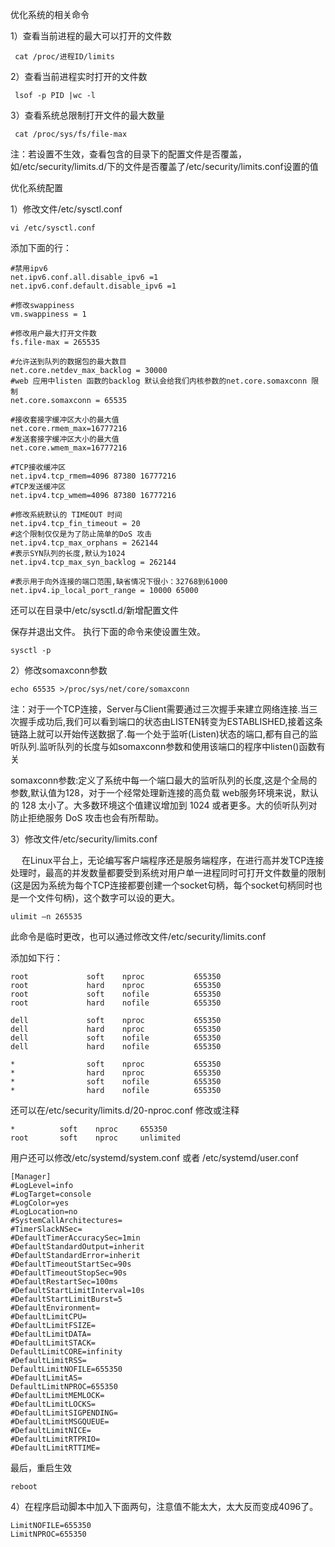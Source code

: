 
优化系统的相关命令
    
1）查看当前进程的最大可以打开的文件数
 
     cat /proc/进程ID/limits
 
2）查看当前进程实时打开的文件数
 
     lsof -p PID |wc -l
 
3）查看系统总限制打开文件的最大数量
 
     cat /proc/sys/fs/file-max
 
注：若设置不生效，查看包含的目录下的配置文件是否覆盖，如/etc/security/limits.d/下的文件是否覆盖了/etc/security/limits.conf设置的值 

优化系统配置

1）修改文件/etc/sysctl.conf

	vi /etc/sysctl.conf

添加下面的行：

	#禁用ipv6
	net.ipv6.conf.all.disable_ipv6 =1
	net.ipv6.conf.default.disable_ipv6 =1

	#修改swappiness
	vm.swappiness = 1

	#修改用户最大打开文件数
	fs.file-max = 265535

	#允许送到队列的数据包的最大数目
	net.core.netdev_max_backlog = 30000
	#web 应用中listen 函数的backlog 默认会给我们内核参数的net.core.somaxconn 限制
	net.core.somaxconn = 65535
	
	#接收套接字缓冲区大小的最大值
	net.core.rmem_max=16777216
	#发送套接字缓冲区大小的最大值
	net.core.wmem_max=16777216
	
	#TCP接收缓冲区
	net.ipv4.tcp_rmem=4096 87380 16777216
	#TCP发送缓冲区
	net.ipv4.tcp_wmem=4096 87380 16777216
	
	#修改系統默认的 TIMEOUT 时间
	net.ipv4.tcp_fin_timeout = 20
	#这个限制仅仅是为了防止简单的DoS 攻击
	net.ipv4.tcp_max_orphans = 262144
	#表示SYN队列的长度,默认为1024
	net.ipv4.tcp_max_syn_backlog = 262144
	
	#表示用于向外连接的端口范围,缺省情况下很小：32768到61000
	net.ipv4.ip_local_port_range = 10000 65000

还可以在目录中/etc/sysctl.d/新增配置文件

保存并退出文件。
执行下面的命令来使设置生效。

    sysctl -p

2）修改somaxconn参数

	echo 65535 >/proc/sys/net/core/somaxconn

注：对于一个TCP连接，Server与Client需要通过三次握手来建立网络连接.当三次握手成功后,我们可以看到端口的状态由LISTEN转变为ESTABLISHED,接着这条链路上就可以开始传送数据了.每一个处于监听(Listen)状态的端口,都有自己的监听队列.监听队列的长度与如somaxconn参数和使用该端口的程序中listen()函数有关

somaxconn参数:定义了系统中每一个端口最大的监听队列的长度,这是个全局的参数,默认值为128，对于一个经常处理新连接的高负载 web服务环境来说，默认的 128 太小了。大多数环境这个值建议增加到 1024 或者更多。大的侦听队列对防止拒绝服务 DoS 攻击也会有所帮助。

3）修改文件/etc/security/limits.conf

　 在Linux平台上，无论编写客户端程序还是服务端程序，在进行高并发TCP连接处理时，最高的并发数量都要受到系统对用户单一进程同时可打开文件数量的限制(这是因为系统为每个TCP连接都要创建一个socket句柄，每个socket句柄同时也是一个文件句柄)，这个数字可以设的更大。

	ulimit –n 265535

   此命令是临时更改，也可以通过修改文件/etc/security/limits.conf

添加如下行：

	root             soft    nproc           655350
	root             hard    nproc           655350
	root             soft    nofile          655350
	root             hard    nofile          655350
	
	dell             soft    nproc           655350
	dell             hard    nproc           655350
	dell             soft    nofile          655350
	dell             hard    nofile          655350
	
	*                soft    nproc           655350
	*                hard    nproc           655350
	*                soft    nofile          655350
	*                hard    nofile          655350

还可以在/etc/security/limits.d/20-nproc.conf 修改或注释

	*          soft    nproc     655350
	root       soft    nproc     unlimited

用户还可以修改/etc/systemd/system.conf 或者 /etc/systemd/user.conf

    [Manager]
    #LogLevel=info
    #LogTarget=console
    #LogColor=yes
    #LogLocation=no
    #SystemCallArchitectures=
    #TimerSlackNSec=
    #DefaultTimerAccuracySec=1min
    #DefaultStandardOutput=inherit
    #DefaultStandardError=inherit
    #DefaultTimeoutStartSec=90s
    #DefaultTimeoutStopSec=90s
    #DefaultRestartSec=100ms
    #DefaultStartLimitInterval=10s
    #DefaultStartLimitBurst=5
    #DefaultEnvironment=
    #DefaultLimitCPU=
    #DefaultLimitFSIZE=
    #DefaultLimitDATA=
    #DefaultLimitSTACK=
    DefaultLimitCORE=infinity
    #DefaultLimitRSS=
    DefaultLimitNOFILE=655350
    #DefaultLimitAS=
    DefaultLimitNPROC=655350
    #DefaultLimitMEMLOCK=
    #DefaultLimitLOCKS=
    #DefaultLimitSIGPENDING=
    #DefaultLimitMSGQUEUE=
    #DefaultLimitNICE=
    #DefaultLimitRTPRIO=
    #DefaultLimitRTTIME=

最后，重启生效

    reboot

4）在程序启动脚本中加入下面两句，注意值不能太大，太大反而变成4096了。

    LimitNOFILE=655350
    LimitNPROC=655350